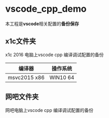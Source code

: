 # vscode_cpp_demo
  本工程是**vscode**相关配置的**备份保存**
## x1c文件夹
  x1c 2016 电脑上vscode cpp 编译调试配置的备份
  
| 编译器  | 操作系统 |
| ------------- | ------------- |
| msvc2015 x86  | WIN10 64  |
## 网吧文件夹
  网吧电脑上vscode cpp 编译调试配置的备份
